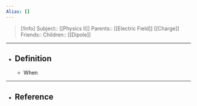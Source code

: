 ```yaml
---
Alias: []
---
```

> [!Info]
> Subject:: [[Physics II]]
> Parents:: [[Electric Field]] [[Charge]]
> Friends:: 
> Children:: [[Dipole]]
---
- ## Definition
	- When 
---
- ## Reference